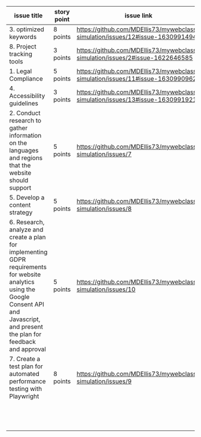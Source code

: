 | issue title                                                                                                                                                                                 | story point | issue link                                                                    | status | assigned to | assigned on | completed on | category | status notes |
|---------------------------------------------------------------------------------------------------------------------------------------------------------------------------------------------|-------------|-------------------------------------------------------------------------------|--------|-------------|-------------|--------------|----------|--------------|
| 3. optimized keywords                                                                                                                                                                       | 8 points    | https://github.com/MDEllis73/mywebclass-simulation/issues/12#issue-1630991494 | done   | Michael     | 3/19/23     | 3/22/23      | document |              |
| 8. Project tracking tools                                                                                                                                                                   | 3 points    | https://github.com/MDEllis73/mywebclass-simulation/issues/2#issue-1622646585  | done   | Michael     | 3/11/23     | 3/17/23      | document |              |
| 1. Legal Compliance                                                                                                                                                                         | 5 points    | https://github.com/MDEllis73/mywebclass-simulation/issues/11#issue-1630990962 | done   | Michael     | 3/19/23     | 3/23/23      | document |              |
| 4. Accessibility guidelines                                                                                                                                                                 | 3 points    | https://github.com/MDEllis73/mywebclass-simulation/issues/13#issue-1630991921 | done   | Michael     | 3/19/23     | 3/23/23      | document |              |
| 2. Conduct research to gather information on the languages and regions that the website should support                                                                                      | 5 points    | https://github.com/MDEllis73/mywebclass-simulation/issues/7                   | todo   | Pil         | 3/19/23     | X            | document |              |
| 5. Develop a content strategy                                                                                                                                                               | 5 points    | https://github.com/MDEllis73/mywebclass-simulation/issues/8                   | todo   | Pil         | 3/19/23     | X            | document |              |
| 6. Research, analyze and create a plan for implementing GDPR requirements for website analytics using the Google Consent API and Javascript, and present the plan for feedback and approval | 5 points    | https://github.com/MDEllis73/mywebclass-simulation/issues/10                  | todo   | Pil         | 3/19/23     | X            | document |              |
| 7. Create a test plan for automated performance testing with Playwright                                                                                                                     | 8 points    | https://github.com/MDEllis73/mywebclass-simulation/issues/9                   | todo   | Pil         | 3/19/23     | X            | document |              |
|                                                                                                                                                                                             |             |                                                                               |        |             |             |              |          |              |
|                                                                                                                                                                                             |             |                                                                               |        |             |             |              |          |              |
|                                                                                                                                                                                             |             |                                                                               |        |             |             |              |          |              |
|                                                                                                                                                                                             |             |                                                                               |        |             |             |              |          |              |
|                                                                                                                                                                                             |             |                                                                               |        |             |             |              |          |              |
|                                                                                                                                                                                             |             |                                                                               |        |             |             |              |          |              |
|                                                                                                                                                                                             |             |                                                                               |        |             |             |              |          |              |
|                                                                                                                                                                                             |             |                                                                               |        |             |             |              |          |              |
|                                                                                                                                                                                             |             |                                                                               |        |             |             |              |          |              |
|                                                                                                                                                                                             |             |                                                                               |        |             |             |              |          |              |
|                                                                                                                                                                                             |             |                                                                               |        |             |             |              |          |              |
|                                                                                                                                                                                             |             |                                                                               |        |             |             |              |          |              |
|                                                                                                                                                                                             |             |                                                                               |        |             |             |              |          |              |

